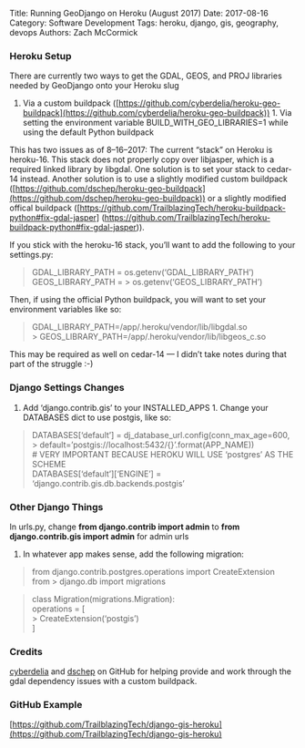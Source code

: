 Title: Running GeoDjango on Heroku (August 2017)
Date: 2017-08-16
Category: Software Development
Tags: heroku, django, gis, geography, devops
Authors: Zach McCormick

### Heroku Setup

There are currently two ways to get the GDAL, GEOS, and PROJ libraries needed by GeoDjango onto your Heroku slug

1.  Via a custom buildpack
([https://github.com/cyberdelia/heroku-geo-buildpack](https://github.com/cyberdelia/heroku-geo-buildpack)) 1.
Via setting the environment variable BUILD_WITH_GEO_LIBRARIES=1 while using the default Python buildpack

This has two issues as of 8–16–2017: The current “stack” on Heroku is heroku-16.  This stack
does not properly copy over libjasper, which is a required linked library by libgdal. One solution is
to set your stack to cedar-14 instead.  Another solution is to use a slightly modified custom buildpack
([https://github.com/dschep/heroku-geo-buildpack](https://github.com/dschep/heroku-geo-buildpack))
or a slightly modified offical buildpack
([https://github.com/TrailblazingTech/heroku-buildpack-python#fix-gdal-jasper]
(https://github.com/TrailblazingTech/heroku-buildpack-python#fix-gdal-jasper)).

If you stick with the heroku-16 stack, you’ll want to add the following to your settings.py:

> GDAL_LIBRARY_PATH = os.getenv(‘GDAL_LIBRARY_PATH’)<br> GEOS_LIBRARY_PATH = > os.getenv(‘GEOS_LIBRARY_PATH’)

Then, if using the official Python buildpack, you will want to set your environment variables like so:

> GDAL_LIBRARY_PATH=/app/.heroku/vendor/lib/libgdal.so<br> > GEOS_LIBRARY_PATH=/app/.heroku/vendor/lib/libgeos_c.so

This may be required as well on cedar-14 — I didn’t take notes during that part of the struggle :-)

### Django Settings Changes

1.  Add ‘django.contrib.gis’ to your INSTALLED_APPS 1.  Change your DATABASES dict to use postgis, like so:

> DATABASES[‘default’] = dj_database_url.config(conn_max_age=600,<br> >
default=’postgis://localhost:5432/{}’.format(APP_NAME))<br>  # VERY IMPORTANT BECAUSE HEROKU WILL USE
‘postgres’ AS THE SCHEME<br> DATABASES[‘default’][‘ENGINE’] = ‘django.contrib.gis.db.backends.postgis’

### Other Django Things

In urls.py, change **from django.contrib import admin** to **from django.contrib.gis import admin** for admin urls

1.  In whatever app makes sense, add the following migration:

> from django.contrib.postgres.operations import CreateExtension<br> from > django.db import migrations

> class Migration(migrations.Migration):<br>  operations = [<br> > CreateExtension(‘postgis’)<br>  ]

### Credits

[cyberdelia](http://twitter.com/cyberdelia) and [dschep](http://twitter.com/dschep) on GitHub for helping provide
and work through the gdal dependency issues with a custom buildpack.

### GitHub Example

[https://github.com/TrailblazingTech/django-gis-heroku](https://github.com/TrailblazingTech/django-gis-heroku)

